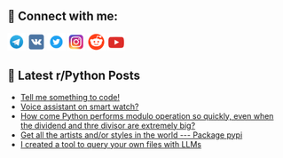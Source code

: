 ## 🔎 Connect with me:
[<img src="https://github.com/bullbesh/bullbesh/blob/main/images/Telegram.png" width="32" height="32" />](https://t.me/bullbesh)
[<img src="https://github.com/bullbesh/bullbesh/blob/main/images/VK.png" width="32" height="32" />](https://vk.com/bullbesh)
[<img src="https://github.com/bullbesh/bullbesh/blob/main/images/Twitter.png" width="32" height="32" />](https://twitter.com/bullbesh1)
[<img src="https://github.com/bullbesh/bullbesh/blob/main/images/Instagram.png" width="32" height="32" />](https://www.instagram.com/bullbesh)
[<img src="https://github.com/bullbesh/bullbesh/blob/main/images/Reddit.png" width="32" height="32" />](https://www.reddit.com/user/bullbesh)
[<img src="https://github.com/bullbesh/bullbesh/blob/main/images/YouTube.png" width="32" height="32" />](https://www.youtube.com/channel/UCtfjRs6uzgq5mfm8S06WTcg)

## 📕 Latest r/Python Posts
<!-- BLOG-POST-LIST:START -->
- [Tell me something to code!](https://www.reddit.com/r/Python/comments/13rhiz2/tell_me_something_to_code/)
- [Voice assistant on smart watch?](https://www.reddit.com/r/Python/comments/13rf7ij/voice_assistant_on_smart_watch/)
- [How come Python performs modulo operation so quickly, even when the dividend and thre divisor are extremely big?](https://www.reddit.com/r/Python/comments/13rf4dk/how_come_python_performs_modulo_operation_so/)
- [Get all the artists and/or styles in the world --- Package pypi](https://www.reddit.com/r/Python/comments/13rdddc/get_all_the_artists_andor_styles_in_the_world/)
- [I created a tool to query your own files with LLMs](https://www.reddit.com/r/Python/comments/13rb7ng/i_created_a_tool_to_query_your_own_files_with_llms/)
<!-- BLOG-POST-LIST:END -->
